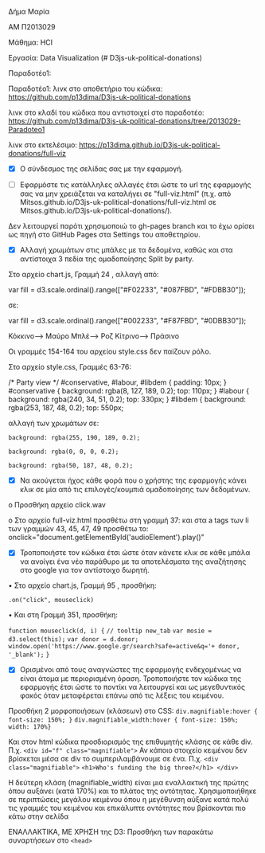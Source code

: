 Δήμα Μαρία

ΑΜ Π2013029

Μάθημα: HCI

Εργασία: Data Visualization (# D3js-uk-political-donations)


Παραδοτέο1:

Παραδοτέο1: λινκ στο αποθετήριο του κώδικα: https://github.com/p13dima/D3js-uk-political-donations

λινκ στο κλαδί του κώδικα που αντιστοιχεί στο παραδοτέο: https://github.com/p13dima/D3js-uk-political-donations/tree/2013029-Paradoteo1

λινκ στο εκτελέσιμο: https://p13dima.github.io/D3js-uk-political-donations/full-viz


- [X]  Ο σύνδεσμος της σελίδας σας με την εφαρμογή.

- [ ]	 Εφαρμόστε τις κατάλληλες αλλαγές έτσι ώστε το url της εφαρμογής σας να μην χρειάζεται να καταλήγει σε "full-viz.html" (π.χ. από Mitsos.github.io/D3js-uk-political-donations/full-viz.html σε Mitsos.github.io/D3js-uk-political-donations/).

Δεν λειτουργεί παρότι χρησιμοποιώ το gh-pages branch και το έχω ορίσει ως πηγή στο GitHub Pages στα Settings του αποθετηρίου.


- [X]  Αλλαγή χρωμάτων στις μπάλες με τα δεδομένα, καθώς και στα αντίστοιχα 3 πεδία της ομαδοποίησης Split by party.

Στο αρχείο chart.js, Γραμμή 24 , αλλαγή από:

var fill = d3.scale.ordinal().range(["#F02233", "#087FBD", "#FDBB30"]);

σε:

var fill = d3.scale.ordinal().range(["#002233", "#F87FBD", "#0DBB30"]);

Κόκκινο--> Μαύρο
Μπλέ--> Ροζ
Κίτρινο--> Πράσινο

Οι γραμμές 154-164 του αρχείου style.css δεν παίζουν ρόλο.

Στο αρχείο style.css, Γραμμές 63-76:

/*  Party view */
#conservative, #labour, #libdem { padding: 10px; }
#conservative {
    background: rgba(8, 127, 189, 0.2);
    top: 110px;
}
#labour {
    background: rgba(240, 34, 51, 0.2);
    top: 330px;
}
#libdem {
    background: rgba(253, 187, 48, 0.2);
    top: 550px;

αλλαγή των χρωμάτων σε:

    background: rgba(255, 190, 189, 0.2);

    background: rgba(0, 0, 0, 0.2);
    
    background: rgba(50, 187, 48, 0.2);
    
    
- [X]	 Να ακούγεται ήχος κάθε φορά που ο χρήστης της εφαρμογής κάνει κλικ σε μία από τις επιλογές/κουμπιά ομαδοποίησης των δεδομένων.

o	Προσθήκη αρχείο click.wav

o	Στο αρχείο full-viz.html προσθέτω στη γραμμή 37:
	 <audio id="audioElement" src="click.wav"></audio>
και στα a tags των li των γραμμών 43, 45, 47, 49 προσθέτω το:
onclick="document.getElementById('audioElement').play()"

- [X]	 Τροποποιήστε τον κώδικα έτσι ώστε όταν κάνετε κλικ σε κάθε μπάλα να ανοίγει ένα νέο παράθυρο με τα αποτελέσματα της αναζήτησης στο google για τον αντίστοιχο δωρητή.

•	Στο αρχείο chart.js, Γραμμή 95 , προσθήκη:

```.on("click", mouseclick)```

•	Και στη Γραμμή 351, προσθήκη:

```function mouseclick(d, i) {```
	```// tooltip new_tab```
	```var mosie = d3.select(this);```
	```var donor = d.donor;```
```	window.open('https://www.google.gr/search?safe=active&q='+ donor, '_blank');```
```}```

- [X]	 Ορισμένοι από τους αναγνώστες της εφαρμογής ενδεχομένως να είναι άτομα με περιορισμένη όραση. Τροποποιήστε τον κώδικα της εφαρμογής έτσι ώστε το ποντίκι να λειτουργεί και ως μεγεθυντικός φακός όταν μεταφέρεται επάνω από τις λέξεις του κειμένου.

Προσθήκη 2 μορφοποιήσεων (κλάσεων) στο CSS:
```div.magnifiable:hover { font-size: 150%; }```
```div.magnifiable_width:hover { font-size: 150%; width: 170%}```

Και στον html κώδικα προσδιορισμός της επιθυμητής κλάσης σε κάθε div. Π.χ.
```<div id="f" class="magnifiable">```
Αν κάποιο στοιχείο κειμένου δεν βρίσκεται μέσα σε div το συμπεριλαμβάνουμε σε ένα. Π.χ.
```<div class="magnifiable">```
        ```<h1>Who's funding the big three?</h1> </div>```

Η δεύτερη κλάση (magnifiable_width) είναι μια εναλλακτική της πρώτης όπου αυξάνει (κατά 170%) και το πλάτος της οντότητας. Χρησιμοποιήθηκε σε περιπτώσεις μεγάλου κειμένου όπου η μεγέθυνση αύξανε κατά πολύ τις γραμμές του κειμένου και επικάλυπτε οντότητες που βρίσκονται πιο κάτω στην σελίδα


ΕΝΑΛΛΑΚΤΙΚΑ, ΜΕ ΧΡΗΣΗ της D3:
Προσθήκη των παρακάτω συναρτήσεων στο ```<head>``` <script> του full-viz.html:
	
```function magnify(t,s) {
	d3.selectAll(t).style('text-anchor', 'middle')
		.on('mouseover', function(d,i) {
			d3.select(this).style('font-size', (s+10)+'px')	})
		.on('mouseout', function(d,i) {
			d3.select(this).style('font-size', s+'px') });	
}
```
	
```function magnify_Width(t,s) {
	d3.selectAll(t).style('text-anchor', 'middle')
		.on('mouseover', function(d,i) {
			d3.select(this).style('font-size', (s+10)+'px')
			d3.select(this).style('width', '170%')	})
		.on('mouseout', function(d,i) {
			d3.select(this).style('font-size', s+'px')
			d3.select(this).style('width', '100%')	});
}
```

Το πρώτο όρισμα δηλώνει σε ποια οντότητα της html θέλουμε να γίνει η μεγέθυνση και το 2ο σε ποιο μέγεθος κειμένου θέλουμε να επανέλθει (άρα το αρχικό μέγεθος του στοιχείου που μεγεθύνουμε). Η μεγέθυνση γίνεται κατά 10px μεγαλύτερη γραμματοσειρά.
Η δεύτερη συνάρτηση είναι μια εναλλακτική της πρώτης όπου αυξάνει (κατά 170%) και το πλάτος της οντότητας. Χρησιμοποιήθηκε σε περιπτώσεις όπου η μεγέθυνση αύξανε κατά πολύ τις γραμμές του κειμένου και επικάλυπτε οντότητες που βρίσκονται πιο κάτω στην σελίδα.

Ενώ και η παρακάτω γραμμή κώδικα ΠΡΕΠΕΙ να μεταφερθεί από το τέλος του αρχείου (γραμμή 209) στην κορυφή (μέσα στο <head>):

```<script src="//cdnjs.cloudflare.com/ajax/libs/d3/3.2.2/d3.v3.min.js" charset="utf-8"></script>```

Κλήση των συναρτήσεων που δημιουργήσαμε σε όλα τα κείμενα της html. Π.χ.:

```<script>
			magnify_Width('h2', 24);	
			magnify_Width('p', 16);	
		</script>
```
ή
```	<script>magnify_Width('#conservative', 16);</script>```
ή
```	<script>magnify('#company', 16);</script>```
κλπ.



- [X] Για τον ίδιο λόγο, τροποποιήστε τον κώδικα της εφαρμογής έτσι ώστε όταν το ποντίκι βρίσκεται μέσα στον κύκλο κάποιου δωρητή, να ακούγεται η ονομασία του δωρητή και το ποσό της δωρεάς.
Προσθήκη του παρακάτω κώδικα στο αρχείο chart.js στο τέλος της συνάρτησης mouseover() (Γραμμή 348):
```	var msg = new SpeechSynthesisUtterance(donor);
	window.speechSynthesis.speak(msg);
	var msg = new SpeechSynthesisUtterance(comma(amount)+"pounds");
	window.speechSynthesis.speak(msg);
```
Χρήση του Speech Synthesis Web API 


- [X] Δημιουργήστε τουλάχιστον μία ακόμα επιλογή ομαδοποίησης των δεδομένων (π.χ. Split by the amount of the donatio).

Παρόμοια με το group by source type.
Στο αρχείο chart.js προστέθηκαν:
Νέες θέσεις στο entityCentres
Νέα περίπτωση για το div "group-by-amount" στην transition function
Και οι συναρτήσεις amountType, amounts και moveToAmounts για τη δημιουργία του νέου γραφήματος.

